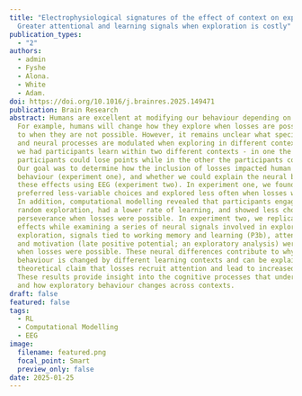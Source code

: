 ```yaml
---
title: "Electrophysiological signatures of the effect of context on exploration: 
  Greater attentional and learning signals when exploration is costly"
publication_types:
  - "2"
authors:
  - admin
  - Fyshe
  - Alona.
  - White
  - Adam.
doi: https://doi.org/10.1016/j.brainres.2025.149471
publication: Brain Research
abstract: Humans are excellent at modifying our behaviour depending on context. 
  For example, humans will change how they explore when losses are possible compared
  to when they are not possible. However, it remains unclear what specific cognitive 
  and neural processes are modulated when exploring in different contexts. Here,
  we had participants learn within two different contexts - in one the 
  participants could lose points while in the other the participants could not. 
  Our goal was to determine how the inclusion of losses impacted human exploratory 
  behaviour (experiment one), and whether we could explain the neural basis of 
  these effects using EEG (experiment two). In experiment one, we found that participants 
  preferred less-variable choices and explored less often when losses were possible. 
  In addition, computational modelling revealed that participants engaged in less 
  random exploration, had a lower rate of learning, and showed less choice 
  perseverance when losses were possible. In experiment two, we replicated these 
  effects while examining a series of neural signals involved in exploration. During 
  exploration, signals tied to working memory and learning (P3b), attention orienting (P3a), 
  and motivation (late positive potential; an exploratory analysis) were also enhanced 
  when losses were possible. These neural differences contribute to why exploratory 
  behaviour is changed by different learning contexts and can be explained by the 
  theoretical claim that losses recruit attention and lead to increased task focus. 
  These results provide insight into the cognitive processes that underlie exploration, 
  and how exploratory behaviour changes across contexts.
draft: false
featured: false
tags:
  - RL
  - Computational Modelling
  - EEG
image:
  filename: featured.png
  focal_point: Smart
  preview_only: false
date: 2025-01-25
---
```

